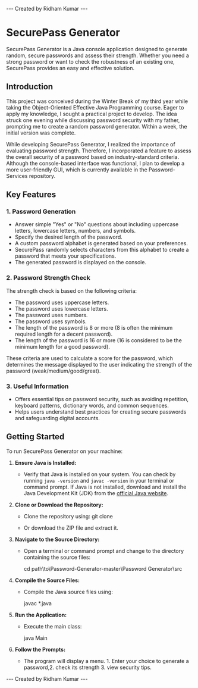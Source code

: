 
--- Created by Ridham Kumar ---

# SecurePass Generator

SecurePass Generator is a Java console application designed to generate random, secure passwords and assess their strength. Whether you need a strong password or want to check the robustness of an existing one, SecurePass provides an easy and effective solution.

## Introduction

This project was conceived during the Winter Break of my third year while taking the Object-Oriented Effective Java Programming course. Eager to apply my knowledge, I sought a practical project to develop. The idea struck one evening while discussing password security with my father, prompting me to create a random password generator. Within a week, the initial version was complete.

While developing SecurePass Generator, I realized the importance of evaluating password strength. Therefore, I incorporated a feature to assess the overall security of a password based on industry-standard criteria. Although the console-based interface was functional, I plan to develop a more user-friendly GUI, which is currently available in the Password-Services repository.

## Key Features

### 1. Password Generation

- Answer simple "Yes" or "No" questions about including uppercase letters, lowercase letters, numbers, and symbols.
- Specify the desired length of the password.
- A custom password alphabet is generated based on your preferences.
- SecurePass randomly selects characters from this alphabet to create a password that meets your specifications.
- The generated password is displayed on the console.

### 2. Password Strength Check

The strength check is based on the following criteria:
- The password uses uppercase letters.
- The password uses lowercase letters.
- The password uses numbers.
- The password uses symbols.
- The length of the password is 8 or more (8 is often the minimum required length for a decent password).
- The length of the password is 16 or more (16 is considered to be the minimum length for a good password).

These criteria are used to calculate a score for the password, which determines the message displayed to the user indicating the strength of the password (weak/medium/good/great).

### 3. Useful Information

- Offers essential tips on password security, such as avoiding repetition, keyboard patterns, dictionary words, and common sequences.
- Helps users understand best practices for creating secure passwords and safeguarding digital accounts.

## Getting Started

To run SecurePass Generator on your machine:

1. **Ensure Java is Installed:**
   - Verify that Java is installed on your system. You can check by running `java -version` and `javac -version` in your terminal or command prompt. If Java is not installed, download and install the Java Development Kit (JDK) from the [official Java website](https://www.oracle.com/java/technologies/javase-downloads.html).

2. **Clone or Download the Repository:**
   - Clone the repository using:
     git clone <repository-url>
     
   - Or download the ZIP file and extract it.

3. **Navigate to the Source Directory:**
   - Open a terminal or command prompt and change to the directory containing the source files:

     cd path\to\Password-Generator-master\Password Generator\src

4. **Compile the Source Files:**
   - Compile the Java source files using:

     javac *.java


5. **Run the Application:**
   - Execute the main class:
     
     java Main


6. **Follow the Prompts:**
   - The program will display a menu. 1. Enter your choice to generate a password,2.  check its strength 3. view security tips.


--- Created by Ridham Kumar ---

